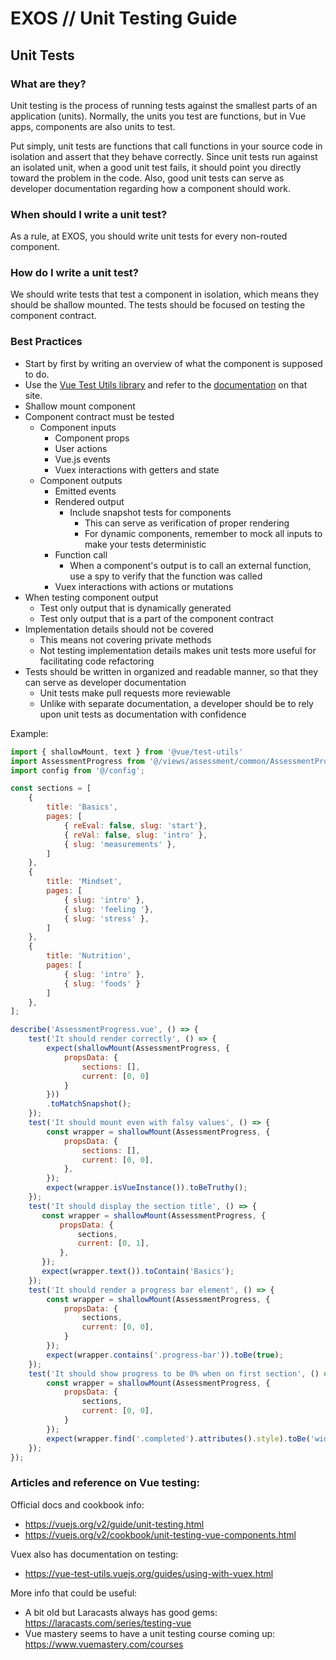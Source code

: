 # EXOS  //  Unit Testing Guide



## Unit Tests



### What are they?

Unit testing is the process of running tests against the smallest parts of an application (units).  Normally, the units you test are functions, but in Vue apps, components are also units to test.

Put simply, unit tests are functions that call functions in your source code in isolation and assert that they behave correctly.  Since unit tests run against an isolated unit, when a good unit test fails, it should point you directly toward the problem in the code.  Also, good unit tests can serve as developer documentation regarding how a component should work.

### When should I write a unit test?

As a rule, at EXOS, you should write unit tests for every non-routed component.  

### How do I write a unit test?

We should write tests that test a component in isolation, which means they should be shallow mounted.  The tests should be focused on testing the component contract. 

### Best Practices

- Start by first by writing an overview of what the component is supposed to do.
- Use the [Vue Test Utils library](https://github.com/vuejs/vue-test-utils) and refer to the [documentation](https://vue-test-utils.vuejs.org/) on that site.
- Shallow mount component
- Component contract must be tested 
    - Component inputs
        - Component props
        - User actions
        - Vue.js events
        - Vuex interactions with getters and state
    - Component outputs
        - Emitted events
        - Rendered output
            - Include snapshot tests for components
                - This can serve as verification of proper rendering 
                - For dynamic components, remember to mock all inputs to make your tests deterministic
        - Function call
            - When a component's output is to call an external function, use a spy to verify that the function was called
        - Vuex interactions with actions or mutations
- When testing component output
    - Test only output that is dynamically generated
    - Test only output that is a part of the component contract
- Implementation details should not be covered
    - This means not covering private methods
    - Not testing implementation details makes unit tests more useful for facilitating code refactoring
- Tests should be written in organized and readable manner, so that they can serve as developer documentation
    - Unit tests make pull requests more reviewable
    - Unlike with separate documentation, a developer should be to rely upon unit tests as documentation with confidence
    
Example:

```javascript
import { shallowMount, text } from '@vue/test-utils'
import AssessmentProgress from '@/views/assessment/common/AssessmentProgress.vue';
import config from '@/config';

const sections = [
    {
        title: 'Basics',
        pages: [
            { reEval: false, slug: 'start'},
            { reVal: false, slug: 'intro' },
            { slug: 'measurements' },
        ]
    },
    {
        title: 'Mindset',
        pages: [
            { slug: 'intro' },
            { slug: 'feeling '},
            { slug: 'stress' },
        ]
    },
    {
        title: 'Nutrition',
        pages: [
            { slug: 'intro' },
            { slug: 'foods' }
        ]
    },
];

describe('AssessmentProgress.vue', () => {
    test('It should render correctly', () => {
        expect(shallowMount(AssessmentProgress, {
            propsData: {
                sections: [],
                current: [0, 0]
            }
        }))
        .toMatchSnapshot();
    });
    test('It should mount even with falsy values', () => {
        const wrapper = shallowMount(AssessmentProgress, {
            propsData: {
                sections: [],
                current: [0, 0],
            },
        });
        expect(wrapper.isVueInstance()).toBeTruthy();
    });
    test('It should display the section title', () => {
       const wrapper = shallowMount(AssessmentProgress, {
           propsData: {
               sections,
               current: [0, 1],
           },
       });
       expect(wrapper.text()).toContain('Basics');
    });
    test('It should render a progress bar element', () => {
        const wrapper = shallowMount(AssessmentProgress, {
            propsData: {
                sections,
                current: [0, 0],
            }
        });
        expect(wrapper.contains('.progress-bar')).toBe(true);
    });
    test('It should show progress to be 0% when on first section', () => {
        const wrapper = shallowMount(AssessmentProgress, {
            propsData: {
                sections,
                current: [0, 0],
            }
        });
        expect(wrapper.find('.completed').attributes().style).toBe('width: 0%;');
    });
});
```
### Articles and reference on Vue testing:

Official docs and cookbook info: 
- https://vuejs.org/v2/guide/unit-testing.html 
- https://vuejs.org/v2/cookbook/unit-testing-vue-components.html 

Vuex also has documentation on testing: 
- https://vue-test-utils.vuejs.org/guides/using-with-vuex.html 

More info that could be useful:
- A bit old but Laracasts always has good gems: https://laracasts.com/series/testing-vue 
- Vue mastery seems to have a unit testing course coming up: https://www.vuemastery.com/courses 



